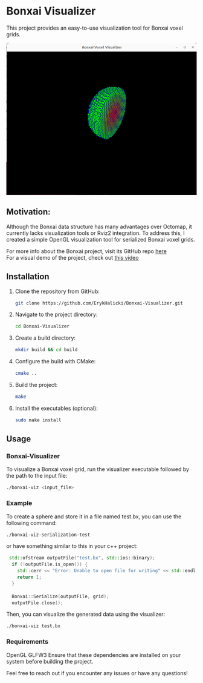 # Bonxai Visualizer
This project provides an easy-to-use visualization tool for Bonxai voxel grids. 

<img src="viz_demo.png" alt="Screenshot of visualizer output" width="540"/>

## Motivation:
Although the Bonxai data structure has many advantages over Octomap, it currently lacks visualization tools or Rviz2 integration. To address this, I created a simple OpenGL visualization tool for serialized Bonxai voxel grids.

For more info about the Bonxai project, visit its GitHub repo [here](https://github.com/facontidavide/Bonxai)\
For a visual demo of the project, check out [this video](https://youtu.be/ArYsIHcyb2I)

## Installation

1. Clone the repository from GitHub:
   ```bash
   git clone https://github.com/ErykHalicki/Bonxai-Visualizer.git
   ```
2. Navigate to the project directory:
   ```bash
   cd Bonxai-Visualizer
   ```
3. Create a build directory:
   ```bash
   mkdir build && cd build
   ```

4. Configure the build with CMake:
   ```bash
   cmake ..
   ```
   
5. Build the project:
   ```bash
   make
   ```

6. Install the executables (optional):
   ```bash
   sudo make install
   ```


## Usage
### Bonxai-Visualizer
To visualize a Bonxai voxel grid, run the visualizer executable followed by the path to the input file:

```bash
./bonxai-viz <input_file>
```

### Example
To create a sphere and store it in a file named test.bx, you can use the following command:
```bash
./bonxai-viz-serialization-test
```
or have something similar to this in your c++ project:
```cpp
 std::ofstream outputFile("test.bx", std::ios::binary);
  if (!outputFile.is_open()) {
    std::cerr << "Error: Unable to open file for writing" << std::endl;
    return 1;
  }

  Bonxai::Serialize(outputFile, grid);
  outputFile.close();
```

Then, you can visualize the generated data using the visualizer:

```bash
./bonxai-viz test.bx
```
### Requirements
OpenGL
GLFW3
Ensure that these dependencies are installed on your system before building the project.

Feel free to reach out if you encounter any issues or have any questions!
